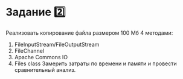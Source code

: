 # Задание 2️⃣

Реализовать копирование файла размером 100 Мб 4 методами:
1)	FileInputStream/FileOutputStream
2)	FileChannel
3)	Apache Commons IO
4)	Files class
Замерить затраты по времени и памяти и провести сравнительный анализ.
